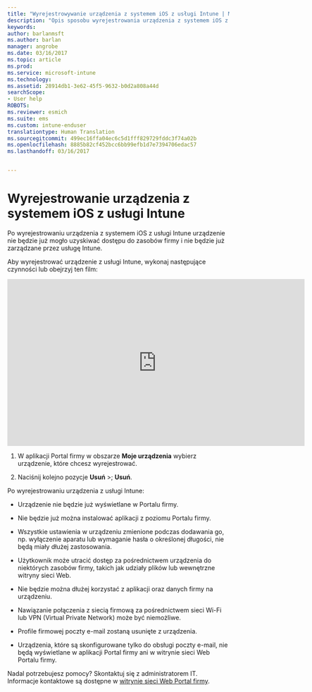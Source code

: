 ```yaml
---
title: "Wyrejestrowywanie urządzenia z systemem iOS z usługi Intune | Microsoft Docs"
description: "Opis sposobu wyrejestrowania urządzenia z systemem iOS z usługi Intune"
keywords: 
author: barlanmsft
ms.author: barlan
manager: angrobe
ms.date: 03/16/2017
ms.topic: article
ms.prod: 
ms.service: microsoft-intune
ms.technology: 
ms.assetid: 28914db1-3e62-45f5-9632-b0d2a808a44d
searchScope:
- User help
ROBOTS: 
ms.reviewer: esmich
ms.suite: ems
ms.custom: intune-enduser
translationtype: Human Translation
ms.sourcegitcommit: 499ec16ffa04ec6c5d1fff829729fddc3f74a02b
ms.openlocfilehash: 8885b82cf452bcc6bb99efb1d7e7394706edac57
ms.lasthandoff: 03/16/2017


---
```



# <a name="unenroll-your-ios-device-from-intune"></a>Wyrejestrowanie urządzenia z systemem iOS z usługi Intune

Po wyrejestrowaniu urządzenia z systemem iOS z usługi Intune urządzenie nie będzie już mogło uzyskiwać dostępu do zasobów firmy i nie będzie już zarządzane przez usługę Intune.

Aby wyrejestrować urządzenie z usługi Intune, wykonaj następujące czynności lub obejrzyj ten film:

<iframe width="675" height="379" src="https://www.youtube.com/embed/6UFtBrBWUUI" frameborder="0" allowfullscreen></iframe>


1.  W aplikacji Portal firmy w obszarze **Moje urządzenia** wybierz urządzenie, które chcesz wyrejestrować.

2.  Naciśnij kolejno pozycje **Usuń** >; **Usuń**.

Po wyrejestrowaniu urządzenia z usługi Intune:

-   Urządzenie nie będzie już wyświetlane w Portalu firmy.

-   Nie będzie już można instalować aplikacji z poziomu Portalu firmy.

-   Wszystkie ustawienia w urządzeniu zmienione podczas dodawania go, np. wyłączenie aparatu lub wymaganie hasła o określonej długości, nie będą miały dłużej zastosowania.

-   Użytkownik może utracić dostęp za pośrednictwem urządzenia do niektórych zasobów firmy, takich jak udziały plików lub wewnętrzne witryny sieci Web.

-   Nie będzie można dłużej korzystać z aplikacji oraz danych firmy na urządzeniu.

-   Nawiązanie połączenia z siecią firmową za pośrednictwem sieci Wi-Fi lub VPN (Virtual Private Network) może być niemożliwe.

-   Profile firmowej poczty e-mail zostaną usunięte z urządzenia.

-   Urządzenia, które są skonfigurowane tylko do obsługi poczty e-mail, nie będą wyświetlane w aplikacji Portal firmy ani w witrynie sieci Web Portalu firmy.

Nadal potrzebujesz pomocy? Skontaktuj się z administratorem IT. Informacje kontaktowe są dostępne w [witrynie sieci Web Portal firmy](http://portal.manage.microsoft.com).

